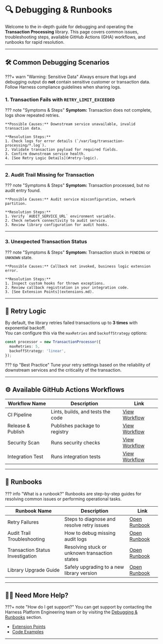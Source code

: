 # 🔍 Debugging & Runbooks

Welcome to the in-depth guide for debugging and operating the **Transaction Processing** library. This page covers common issues, troubleshooting steps, available GitHub Actions (GHA) workflows, and runbooks for rapid resolution.

---

## 🛠️ Common Debugging Scenarios

<!-- prettier-ignore -->
???+ warn "Warning: Sensitive Data"
    Always ensure that logs and debugging output do **not** contain sensitive customer or transaction data. Follow Harness compliance guidelines when sharing logs.

### 1. Transaction Fails with `RETRY_LIMIT_EXCEEDED`

<!-- prettier-ignore -->
??? note "Symptoms & Steps"
    **Symptom:** Transaction does not complete, logs show repeated retries.

    **Possible Causes:** Downstream service unavailable, invalid transaction data.

    **Resolution Steps:**
    1. Check logs for error details (`/var/log/transaction-processing/*.log`).
    2. Validate transaction payload for required fields.
    3. Confirm downstream service health.
    4. [See Retry Logic Details](#retry-logic).

---

### 2. Audit Trail Missing for Transaction

<!-- prettier-ignore -->
??? note "Symptoms & Steps"
    **Symptom:** Transaction processed, but no audit entry found.

    **Possible Causes:** Audit service misconfiguration, network partition.

    **Resolution Steps:**
    1. Verify `AUDIT_SERVICE_URL` environment variable.
    2. Check network connectivity to audit service.
    3. Review library configuration for audit hooks.

---

### 3. Unexpected Transaction Status

<!-- prettier-ignore -->
??? note "Symptoms & Steps"
    **Symptom:** Transaction stuck in `PENDING` or `UNKNOWN` state.

    **Possible Causes:** Callback not invoked, business logic extension error.

    **Resolution Steps:**
    1. Inspect custom hooks for thrown exceptions.
    2. Review callback registration in your integration code.
    3. [See Extension Points](extensions.md).

---

## 🔄 Retry Logic

By default, the library retries failed transactions up to **3 times** with exponential backoff.  
You can configure this via the `maxRetries` and `backoffStrategy` options:

```typescript
const processor = new TransactionProcessor({
  maxRetries: 5,
  backoffStrategy: 'linear',
});
```

<!-- prettier-ignore -->
??? tip "Best Practice"
    Tune your retry settings based on the reliability of downstream services and the criticality of the transaction.

---

## ⚙️ Available GitHub Actions Workflows

| Workflow Name                | Description                        | Link                                      |
|------------------------------|------------------------------------|-------------------------------------------|
| CI Pipeline                  | Lints, builds, and tests the code  | [View Workflow](.github/workflows/ci.yml) |
| Release & Publish            | Publishes package to registry      | [View Workflow](.github/workflows/release.yml) |
| Security Scan                | Runs security checks               | [View Workflow](.github/workflows/security.yml) |
| Integration Test             | Runs integration tests             | [View Workflow](.github/workflows/integration.yml) |

---

## 📖 Runbooks

<!-- prettier-ignore -->
??? info "What is a runbook?"
    Runbooks are step-by-step guides for resolving common issues or performing operational tasks.

| Runbook Name                       | Description                                      | Link                |
|-------------------------------------|--------------------------------------------------|---------------------|
| Retry Failures                     | Steps to diagnose and resolve retry issues        | [Open Runbook](runbooks/retry-failures.md) |
| Audit Trail Troubleshooting         | How to debug missing audit logs                  | [Open Runbook](runbooks/audit-trail.md)    |
| Transaction Status Investigation    | Resolving stuck or unknown transaction states    | [Open Runbook](runbooks/status-investigation.md) |
| Library Upgrade Guide               | Safely upgrading to a new library version        | [Open Runbook](runbooks/upgrade-guide.md)   |

---

## 🧑‍💻 Need More Help?

<!-- prettier-ignore -->
???+ note "How do I get support?"
    You can get support by contacting the Harness Platform Engineering team or by visiting the [Debugging & Runbooks](sub-page.md) section.

- [Extension Points](extensions.md)
- [Code Examples](code/code-sample.md)

---
